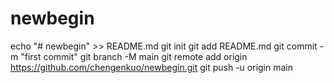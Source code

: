 # newbegin
echo "# newbegin" >> README.md
git init
git add README.md
git commit -m "first commit"
git branch -M main
git remote add origin https://github.com/chengenkuo/newbegin.git
git push -u origin main
